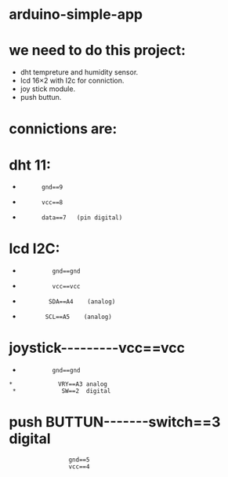 # arduino-simple-app
# we need to do this project:
* dht tempreture and humidity sensor.
* lcd 16×2 with I2c for conniction.
* joy stick module.
* push buttun.



# connictions are:

# dht 11:    
*           gnd==9
*           vcc==8
*           data==7   (pin digital)

# lcd I2C:
*              gnd==gnd
*              vcc==vcc
 *             SDA==A4    (analog)
  *            SCL==A5    (analog)
  
# joystick---------vcc==vcc
   *              gnd==gnd
    *             VRY==A3 analog
     *             SW==2  digital

# push BUTTUN-------switch==3 digital
                     gnd==5
                     vcc==4
  
